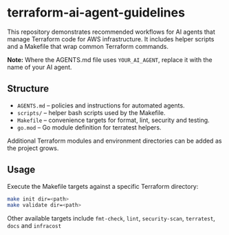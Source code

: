 # terraform-ai-agent-guidelines

This repository demonstrates recommended workflows for AI agents that manage Terraform code for AWS infrastructure. It includes helper scripts and a Makefile that wrap common Terraform commands.

**Note:** Where the AGENTS.md file uses `YOUR_AI_AGENT`, replace it with the name of your AI agent.

## Structure

- `AGENTS.md` – policies and instructions for automated agents.
- `scripts/` – helper bash scripts used by the Makefile.
- `Makefile` – convenience targets for format, lint, security and testing.
- `go.mod` – Go module definition for terratest helpers.

Additional Terraform modules and environment directories can be added as the project grows.

## Usage

Execute the Makefile targets against a specific Terraform directory:

```bash
make init dir=<path>
make validate dir=<path>
```

Other available targets include `fmt-check`, `lint`, `security-scan`, `terratest`, `docs` and `infracost`